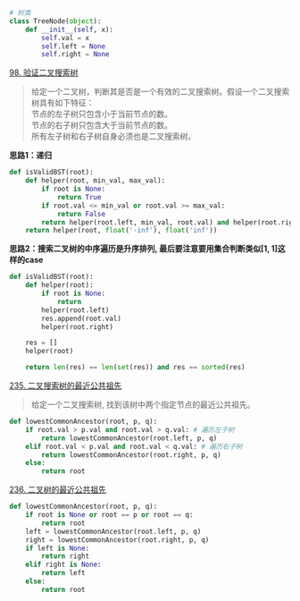 ```python
# 树类
class TreeNode(object):
    def __init__(self, x):
        self.val = x
        self.left = None
        self.right = None
```
[98. 验证二叉搜索树](https://leetcode-cn.com/problems/validate-binary-search-tree/)
>给定一个二叉树，判断其是否是一个有效的二叉搜索树。假设一个二叉搜索树具有如下特征：<br>
节点的左子树只包含小于当前节点的数。<br>
节点的右子树只包含大于当前节点的数。<br>
所有左子树和右子树自身必须也是二叉搜索树。<br>

**思路1：递归**
```python
def isValidBST(root):
    def helper(root, min_val, max_val):
        if root is None:
            return True
        if root.val <= min_val or root.val >= max_val:
            return False
        return helper(root.left, min_val, root.val) and helper(root.right, root.val, max_val)
    return helper(root, float('-inf'), float('inf'))
```
**思路2：搜索二叉树的中序遍历是升序排列, 最后要注意要用集合判断类似[1, 1]这样的case**
```python
def isValidBST(root):
    def helper(root):
        if root is None:
            return
        helper(root.left)
        res.append(root.val)
        helper(root.right)

    res = []
    helper(root)

    return len(res) == len(set(res)) and res == sorted(res)
```
[235. 二叉搜索树的最近公共祖先](https://leetcode-cn.com/problems/lowest-common-ancestor-of-a-binary-search-tree/)
>给定一个二叉搜索树, 找到该树中两个指定节点的最近公共祖先。
```python
def lowestCommonAncestor(root, p, q):
    if root.val > p.val and root.val > q.val: # 遍历左子树
        return lowestCommonAncestor(root.left, p, q)
    elif root.val < p.val and root.val < q.val: # 遍历右子树
        return lowestCommonAncestor(root.right, p, q)
    else:
        return root
```
[236. 二叉树的最近公共祖先](https://leetcode-cn.com/problems/lowest-common-ancestor-of-a-binary-tree/)
```python
def lowestCommonAncestor(root, p, q):
    if root is None or root == p or root == q:
        return root
    left = lowestCommonAncestor(root.left, p, q)
    right = lowestCommonAncestor(root.right, p, q)
    if left is None:
        return right
    elif right is None:
        return left
    else:
        return root
```